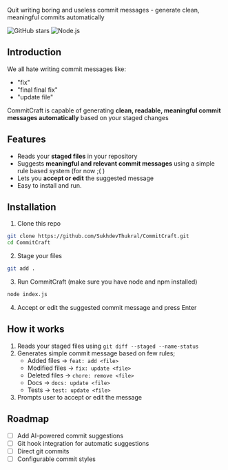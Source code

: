 Quit writing boring and useless commit messages - generate clean, meaningful commits automatically

![GitHub stars](https://img.shields.io/github/stars/SukhdevThukral/CommitCraft?style=social)
![Node.js](https://img.shields.io/badge/node-%3E%3D14-brightgreen)


## Introduction

We all hate writing commit messages like:


- "fix"
- "final final fix"
- "update file"

CommitCraft is capable of generating **clean, readable, meaningful commit messages automatically** based on your staged changes

## Features

- Reads your **staged files** in your repository
- Suggests **meaningful and relevant commit messages** using a simple rule based system (for now ;( )
- Lets you **accept or edit** the suggested message
- Easy to install and run.

## Installation

1. Clone this repo

``` bash
git clone https://github.com/SukhdevThukral/CommitCraft.git
cd CommitCraft
```

2. Stage your files

``` bash
git add .
```

3. Run CommitCraft (make sure you have node and npm installed)

``` bash
node index.js
```

4. Accept or edit the suggested commit message and press Enter


## How it works
1. Reads your staged files using `git diff --staged --name-status`
2. Generates simple commit message based on few rules;
    - Added files → `feat: add <file>`
   - Modified files → `fix: update <file>`
   - Deleted files → `chore: remove <file>`
   - Docs → `docs: update <file>`
   - Tests → `test: update <file>`
3. Prompts user to accept or edit the message

## Roadmap
- [ ] Add AI-powered commit suggestions
- [ ] Git hook integration for automatic suggestions
- [ ] Direct git commits
- [ ] Configurable commit styles
